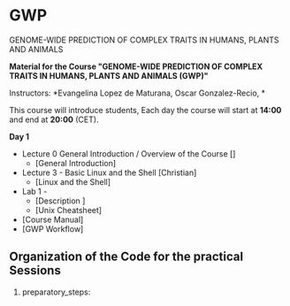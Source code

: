 # GWP
GENOME-WIDE PREDICTION OF COMPLEX TRAITS IN HUMANS, PLANTS AND ANIMALS

**Material for the Course "GENOME-WIDE PREDICTION OF COMPLEX TRAITS IN HUMANS, PLANTS AND ANIMALS (GWP)"**

Instructors: *Evangelina Lopez de Maturana, Oscar Gonzalez-Recio, *

This course will introduce students, 
Each day the course will start at **14:00** and end at **20:00** (CET).

<!-- timetable: [here](https://docs.google.com/spreadsheets/d/1Cy8vBD6I_no8UPzYPU9bz7ASWyI3bc4Y9vcdr5S1TBw/edit#gid=0) -->

**Day 1**

- Lecture 0	General Introduction / Overview of the Course []
    - [General Introduction]<!--(slides/0_General_Introduction.pdf)-->
- Lecture 3 - Basic Linux and the Shell [Christian]
    - [Linux and the Shell]<!--(slides/3_Linux_intro.pdf)-->
- Lab 1 - 
    - [Description ]<!--(slides/Description_of_datasets.pdf)-->
    - [Unix Cheatsheet]<!--(slides/Unix_cheatsheet.pdf)-->
 - [Course Manual]<!--(slides/Course_manual.pdf)-->
 - [GWP Workflow]<!--(slides/GWP_workflow.pdf)-->


## Organization of the Code for the practical Sessions

1. preparatory_steps: 

